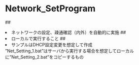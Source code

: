 # Network_SetProgram

##<li>ネットワークの設定、疎通確認（内外）を自動的に実施
##<li>ローカルで実行すること
##<li>サンプルはDHCP設定変更を想定して作成<br>
”Net_Setting_1.bat”はサーバから実行する場合を想定してローカルに”Net_Setting_2.bat”をコピーするもの
